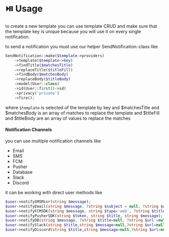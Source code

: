 # ⏯️ Usage

to create a new template you can use template CRUD and make sure that the template key is unique because you will use it on every single notification.

to send a notification you must use our helper SendNotification::class like

```php
SendNotification::make($template->providers)
    ->template($template->key)
    ->findTitle($matchesTitle)
    ->replaceTitle($titleFill)
    ->findBody($matchesBody)
    ->replaceBody($titleBody)
    ->model(User::class)
    ->id(User::first()->id)
    ->privacy('private')
    ->fire();
```

where `$template` is selected of the template by key and $matchesTitle and $matchesBody is an array of matches to replace the template and $titleFill and $titleBody are an array of values to replace the matches

#### Notification Channels

you can use multiple notification channels like

* Email
* SMS
* FCM
* Pusher
* Database
* Slack
* Discord

it can be working with direct user methods like

```php
$user->notifySMSMisr(string $message);
$user->notifyEmail(string $message, ?string $subject = null, ?string $url = null);
$user->notifyFCMSDK(string $message, string $type='web', ?string $title=null, ?string $url=null, ?string $image=null, ?string $icon=null, ?array $data=[]);
$user->notifyPusherSDK(string $token, string $title, string $message);
$user->notifyDB(string $message, ?string $title=null, ?string $url =null);
$user->notifySlack(string $title,string $message=null,?string $url=null, ?string $image=null, ?string $webhook=null);
$user->notifyDiscord(string $title,string $message=null,?string $url=null, ?string $image=null, ?string $webhook=null);
```
